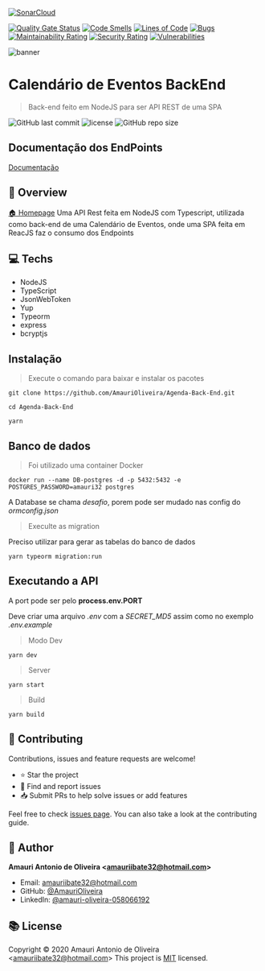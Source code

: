   [![SonarCloud](https://sonarcloud.io/images/project_badges/sonarcloud-orange.svg)](https://sonarcloud.io/dashboard?id=AmauriOliveira_Agenda-Back-End)

[![Quality Gate Status](https://sonarcloud.io/api/project_badges/measure?project=AmauriOliveira_Agenda-Back-End&metric=alert_status)](https://sonarcloud.io/dashboard?id=AmauriOliveira_Agenda-Back-End)
[![Code Smells](https://sonarcloud.io/api/project_badges/measure?project=AmauriOliveira_Agenda-Back-End&metric=code_smells)](https://sonarcloud.io/dashboard?id=AmauriOliveira_Agenda-Back-End)
[![Lines of Code](https://sonarcloud.io/api/project_badges/measure?project=AmauriOliveira_Agenda-Back-End&metric=ncloc)](https://sonarcloud.io/dashboard?id=AmauriOliveira_Agenda-Back-End)
[![Bugs](https://sonarcloud.io/api/project_badges/measure?project=AmauriOliveira_Agenda-Back-End&metric=bugs)](https://sonarcloud.io/dashboard?id=AmauriOliveira_Agenda-Back-End)
[![Maintainability Rating](https://sonarcloud.io/api/project_badges/measure?project=AmauriOliveira_Agenda-Back-End&metric=sqale_rating)](https://sonarcloud.io/dashboard?id=AmauriOliveira_Agenda-Back-End)
[![Security Rating](https://sonarcloud.io/api/project_badges/measure?project=AmauriOliveira_Agenda-Back-End&metric=security_rating)](https://sonarcloud.io/dashboard?id=AmauriOliveira_Agenda-Back-End)
[![Vulnerabilities](https://sonarcloud.io/api/project_badges/measure?project=AmauriOliveira_Agenda-Back-End&metric=vulnerabilities)](https://sonarcloud.io/dashboard?id=AmauriOliveira_Agenda-Back-End)

  ![banner](https://i.imgur.com/4YK9Ytt.jpg)

# Calendário de Eventos BackEnd

> Back-end feito em NodeJS para ser API REST de uma SPA

![GitHub last commit](https://img.shields.io/github/last-commit/AmauriOliveira/Agenda-Back-End)
![license](https://img.shields.io/github/license/AmauriOliveira/Agenda-Back-End)
![GitHub repo size](https://img.shields.io/github/repo-size/AmauriOliveira/Agenda-Back-End)

## Documentação dos EndPoints

[Documentação](https://github.com/AmauriOliveira/Agenda-Back-End/blob/main/documentation.md "Documentação")

## :telescope: Overview

  [🏠 Homepage](https://github.com/AmauriOliveira/Agenda-Back-End)
Uma API Rest feita em NodeJS com Typescript, utilizada como back-end de uma Calendário de Eventos, onde uma SPA feita em ReacJS faz o consumo dos Endpoints
## :computer: Techs

- NodeJS
- TypeScript
- JsonWebToken
- Yup
- Typeorm
- express
- bcryptjs

## Instalação
>Execute o comando para baixar e instalar os pacotes

```bath
git clone https://github.com/AmauriOliveira/Agenda-Back-End.git
```

```bath
cd Agenda-Back-End
```

```bath
yarn
```

## Banco de dados

> Foi utilizado uma container Docker

```bath
docker run --name DB-postgres -d -p 5432:5432 -e POSTGRES_PASSWORD=amauri32 postgres
```

A Database se chama *desafio*, porem pode ser mudado nas config do *ormconfig.json*


>Execulte as migration

Preciso utilizar para gerar as tabelas do banco de dados

```bath
yarn typeorm migration:run
```

## Executando a API

A port pode ser pelo **process.env.PORT**

Deve criar uma arquivo *.env* com a *SECRET_MD5* assim como no exemplo *.env.example*

>Modo Dev

```bath
yarn dev
```

>Server

```bath
yarn start
```

>Build

```bath
yarn build
```


## :star2: Contributing

Contributions, issues and feature requests are welcome!

- ⭐️ Star the project
- 🐛 Find and report issues
- 📥 Submit PRs to help solve issues or add features

Feel free to check [issues page](https://github.com/AmauriOliveira/Agenda-Back-End/issues). You can also take a look at the contributing guide.

## :bow: Author

**Amauri Antonio de Oliveira &lt;amauriibate32@hotmail.com&gt;**
* Email: amauriibate32@hotmail.com
* GitHub: [@AmauriOliveira](https://github.com/AmauriOliveira)
* LinkedIn: [@amauri-oliveira-058066192](https://linkedin.com/in/amauri-oliveira-058066192)

## :books: License

Copyright © 2020 Amauri Antonio de Oliveira &lt;amauriibate32@hotmail.com&gt;
This project is [MIT](license) licensed.
